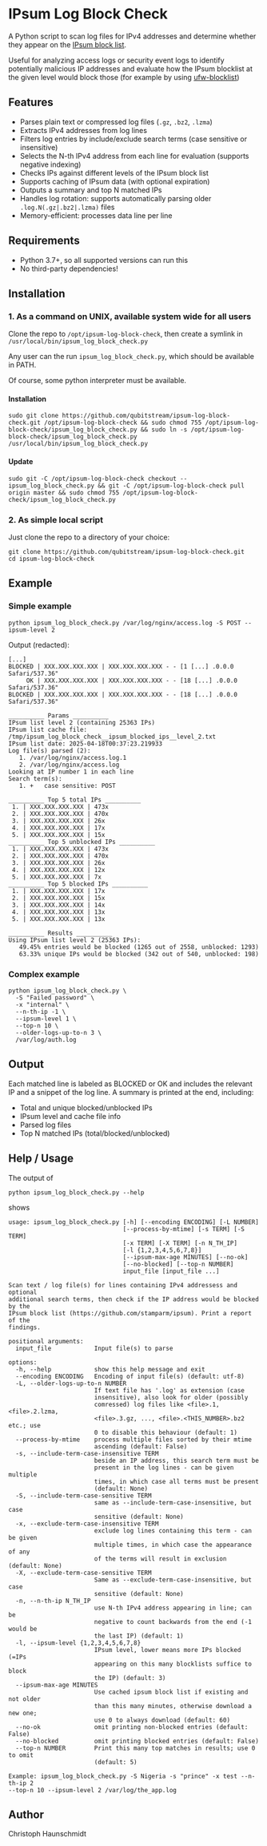 IPsum Log Block Check
=====================

A Python script to scan log files for IPv4 addresses and determine whether they appear on the [IPsum block list](https://github.com/stamparm/ipsum).

Useful for analyzing access logs or security event logs to identify potentially malicious IP addresses and evaluate how the IPsum blocklist at the given level would block those
(for example by using [ufw-blocklist](https://github.com/poddmo/ufw-blocklist))

## Features

- Parses plain text or compressed log files (`.gz`, `.bz2`, `.lzma`)
- Extracts IPv4 addresses from log lines
- Filters log entries by include/exclude search terms (case sensitive or insensitive)
- Selects the N-th IPv4 address from each line for evaluation
  (supports negative indexing)
- Checks IPs against different levels of the IPsum block list
- Supports caching of IPsum data (with optional expiration)
- Outputs a summary and top N matched IPs
- Handles log rotation: supports automatically parsing older `.log.N(.gz|.bz2|.lzma)` files
- Memory-efficient: processes data line per line

## Requirements

- Python 3.7+, so all supported versions can run this
- No third-party dependencies!

## Installation

### 1. As a command on UNIX, available system wide for all users

Clone the repo to `/opt/ipsum-log-block-check`, then create a symlink in `/usr/local/bin/ipsum_log_block_check.py`

Any user can the run `ipsum_log_block_check.py`, which should be available in PATH.

Of course, some python interpreter must be available.

#### Installation

```shell
sudo git clone https://github.com/qubitstream/ipsum-log-block-check.git /opt/ipsum-log-block-check && sudo chmod 755 /opt/ipsum-log-block-check/ipsum_log_block_check.py && sudo ln -s /opt/ipsum-log-block-check/ipsum_log_block_check.py /usr/local/bin/ipsum_log_block_check.py
```

#### Update

```
sudo git -C /opt/ipsum-log-block-check checkout -- ipsum_log_block_check.py && git -C /opt/ipsum-log-block-check pull origin master && sudo chmod 755 /opt/ipsum-log-block-check/ipsum_log_block_check.py
```

### 2. As simple local script

Just clone the repo to a directory of your choice:

```shell
git clone https://github.com/qubitstream/ipsum-log-block-check.git
cd ipsum-log-block-check
```

## Example

### Simple example

```shell
python ipsum_log_block_check.py /var/log/nginx/access.log -S POST --ipsum-level 2
```

Output (redacted):

```
[...]
BLOCKED | XXX.XXX.XXX.XXX | XXX.XXX.XXX.XXX - - [1 [...] .0.0.0 Safari/537.36"
     OK | XXX.XXX.XXX.XXX | XXX.XXX.XXX.XXX - - [18 [...] .0.0.0 Safari/537.36"
BLOCKED | XXX.XXX.XXX.XXX | XXX.XXX.XXX.XXX - - [18 [...] .0.0.0 Safari/537.36"

__________ Params __________
IPsum list level 2 (containing 25363 IPs)
IPsum list cache file: /tmp/ipsum_log_block_check__ipsum_blocked_ips__level_2.txt
IPsum list date: 2025-04-18T00:37:23.219933
Log file(s) parsed (2):
   1. /var/log/nginx/access.log.1
   2. /var/log/nginx/access.log
Looking at IP number 1 in each line
Search term(s):
   1. +   case sensitive: POST

__________ Top 5 total IPs __________
 1. | XXX.XXX.XXX.XXX | 473x
 2. | XXX.XXX.XXX.XXX | 470x
 3. | XXX.XXX.XXX.XXX | 26x
 4. | XXX.XXX.XXX.XXX | 17x
 5. | XXX.XXX.XXX.XXX | 15x
__________ Top 5 unblocked IPs __________
 1. | XXX.XXX.XXX.XXX | 473x
 2. | XXX.XXX.XXX.XXX | 470x
 3. | XXX.XXX.XXX.XXX | 26x
 4. | XXX.XXX.XXX.XXX | 12x
 5. | XXX.XXX.XXX.XXX | 7x
__________ Top 5 blocked IPs __________
 1. | XXX.XXX.XXX.XXX | 17x
 2. | XXX.XXX.XXX.XXX | 15x
 3. | XXX.XXX.XXX.XXX | 14x
 4. | XXX.XXX.XXX.XXX | 13x
 5. | XXX.XXX.XXX.XXX | 13x

__________ Results __________
Using IPsum list level 2 (25363 IPs):
   49.45% entries would be blocked (1265 out of 2558, unblocked: 1293)
   63.33% unique IPs would be blocked (342 out of 540, unblocked: 198)
```

### Complex example

```shell
python ipsum_log_block_check.py \
  -S "Failed password" \
  -x "internal" \
  --n-th-ip -1 \
  --ipsum-level 1 \
  --top-n 10 \
  --older-logs-up-to-n 3 \
  /var/log/auth.log
```

## Output

Each matched line is labeled as BLOCKED or OK and includes the relevant IP and a snippet of the log line. A summary is printed at the end, including:

- Total and unique blocked/unblocked IPs
- IPsum level and cache file info
- Parsed log files
- Top N matched IPs (total/blocked/unblocked)

## Help / Usage

The output of

```shell
python ipsum_log_block_check.py --help
```

shows

```
usage: ipsum_log_block_check.py [-h] [--encoding ENCODING] [-L NUMBER]
                                [--process-by-mtime] [-s TERM] [-S TERM]
                                [-x TERM] [-X TERM] [-n N_TH_IP]
                                [-l {1,2,3,4,5,6,7,8}]
                                [--ipsum-max-age MINUTES] [--no-ok]
                                [--no-blocked] [--top-n NUMBER]
                                input_file [input_file ...]

Scan text / log file(s) for lines containing IPv4 addressess and optional
additional search terms, then check if the IP address would be blocked by the
IPsum block list (https://github.com/stamparm/ipsum). Print a report of the
findings.

positional arguments:
  input_file            Input file(s) to parse

options:
  -h, --help            show this help message and exit
  --encoding ENCODING   Encoding of input file(s) (default: utf-8)
  -L, --older-logs-up-to-n NUMBER
                        If text file has '.log' as extension (case
                        insensitive), also look for older (possibly
                        comressed) log files like <file>.1, <file>.2.lzma,
                        <file>.3.gz, ..., <file>.<THIS_NUMBER>.bz2 etc.; use
                        0 to disable this behaviour (default: 1)
  --process-by-mtime    process multiple files sorted by their mtime
                        ascending (default: False)
  -s, --include-term-case-insensitive TERM
                        beside an IP address, this search term must be
                        present in the log lines - can be given multiple
                        times, in which case all terms must be present
                        (default: None)
  -S, --include-term-case-sensitive TERM
                        same as --include-term-case-insensitive, but case
                        sensitive (default: None)
  -x, --exclude-term-case-insensitive TERM
                        exclude log lines containing this term - can be given
                        multiple times, in which case the appearance of any
                        of the terms will result in exclusion (default: None)
  -X, --exclude-term-case-sensitive TERM
                        Same as --exclude-term-case-insensitive, but case
                        sensitive (default: None)
  -n, --n-th-ip N_TH_IP
                        use N-th IPv4 address appearing in line; can be
                        negative to count backwards from the end (-1 would be
                        the last IP) (default: 1)
  -l, --ipsum-level {1,2,3,4,5,6,7,8}
                        IPsum level, lower means more IPs blocked (=IPs
                        appearing on this many blocklists suffice to block
                        the IP) (default: 3)
  --ipsum-max-age MINUTES
                        Use cached ipsum block list if existing and not older
                        than this many minutes, otherwise download a new one;
                        use 0 to always download (default: 60)
  --no-ok               omit printing non-blocked entries (default: False)
  --no-blocked          omit printing blocked entries (default: False)
  --top-n NUMBER        Print this many top matches in results; use 0 to omit
                        (default: 5)

Example: ipsum_log_block_check.py -S Nigeria -s "prince" -x test --n-th-ip 2
--top-n 10 --ipsum-level 2 /var/log/the_app.log
```

## Author

Christoph Haunschmidt
